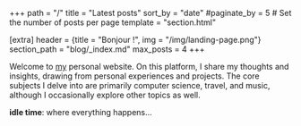 +++
path = "/"
title = "Latest posts"
sort_by = "date"
#paginate_by = 5 # Set the number of posts per page
template = "section.html"

[extra]
header = {title = "Bonjour !", img = "/img/landing-page.png"}
section_path = "blog/_index.md"
max_posts = 4
+++

Welcome to [my](/about) personal website. On this platform, I share my thoughts and insights, drawing from personal experiences and projects. The core subjects I delve into are primarily computer science, travel, and music, although I occasionally explore other topics as well.

**idle time**: where everything happens...